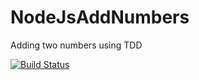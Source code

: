 # NodeJsAddNumbers
Adding two numbers using TDD

[![Build Status](https://travis-ci.org/rajendra-rpavankumar/NodeJsAddNumbers.svg?branch=master)](https://travis-ci.org/rajendra-rpavankumar/NodeJsAddNumbers)
